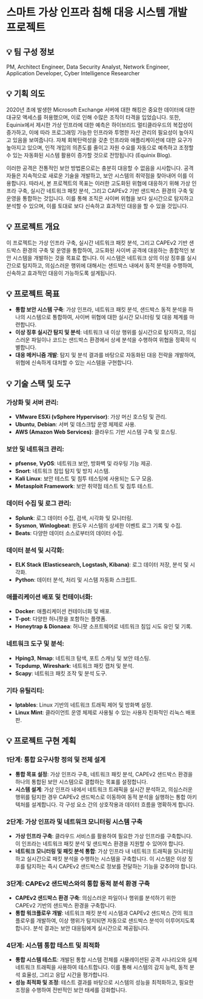 
# **스마트 가상 인프라 침해 대응 시스템 개발 프로젝트**

## <aside> 💡 **팀 구성 정보** </aside>
PM, Architect Engineer, Data Security Analyst, Network Engineer, Application Developer, Cyber Intelligence Researcher

## <aside> 💡 **기획 의도**  </aside>
 2020년 초에 발생한 Microsoft Exchange 서버에 대한 해킹은 중요한 데이터에 대한 대규모 액세스를 허용했으며, 이로 인해 수많은 조직이 타격을 입었습니다. 또한, Equinix에서 제시한 가상 인프라에 대한 예측은 하이브리드 멀티클라우드의 복잡성이 증가하고, 이에 따라 프로그래밍 가능한 인프라와 투명한 자산 관리의 필요성이 높아지고 있음을 보여줍니다. 자체 회복탄력성을 갖춘 인프라와 애플리케이션에 대한 요구가 높아지고 있으며, 인적 개입의 의존도를 줄이고 자원 수요를 자동으로 예측하고 조정할 수 있는 자동화된 시스템 활용이 증가할 것으로 전망됩니다​ (Equinix Blog)​.

이러한 공격은 전통적인 보안 방법론으로는 충분히 대응할 수 없음을 시사합니다. 공격자들은 지속적으로 새로운 기술을 개발하고, 보안 시스템의 취약점을 찾아내어 이를 이용합니다. 따라서, 본 프로젝트의 목표는 이러한 고도화된 위협에 대응하기 위해 가상 인프라 구축, 실시간 네트워크 패킷 분석, 그리고 CAPEv2 기반 샌드박스 환경의 구축 및 운영을 통합하는 것입니다. 이를 통해 조직은 사이버 위협을 보다 실시간으로 탐지하고 분석할 수 있으며, 이를 토대로 보다 신속하고 효과적인 대응을 할 수 있을 것입니다.

## <aside> 💡 **프로젝트 개요** </aside>

이 프로젝트는 가상 인프라 구축, 실시간 네트워크 패킷 분석, 그리고 CAPEv2 기반 샌드박스 환경의 구축 및 운영을 통합하여, 고도화된 사이버 공격에 대응하는 종합적인 보안 시스템을 개발하는 것을 목표로 합니다. 이 시스템은 네트워크 상의 이상 징후를 실시간으로 탐지하고, 의심스러운 행위에 대해서는 샌드박스 내에서 동적 분석을 수행하여, 신속하고 효과적인 대응이 가능하도록 설계됩니다.


## <aside> 💡 **프로젝트 목표** </aside>

- **통합 보안 시스템 구축**: 가상 인프라, 네트워크 패킷 분석, 샌드박스 동적 분석을 하나의 시스템으로 통합하여, 사이버 위협에 대한 실시간 모니터링 및 대응 체계를 마련합니다.
- **이상 징후 실시간 탐지 및 분석**: 네트워크 내 이상 행위를 실시간으로 탐지하고, 의심스러운 파일이나 코드는 샌드박스 환경에서 상세 분석을 수행하여 위협을 정확히 식별합니다.
- **대응 메커니즘 개발**: 탐지 및 분석 결과를 바탕으로 자동화된 대응 전략을 개발하여, 위협에 신속하게 대처할 수 있는 시스템을 구현합니다.

## <aside> 💡 **기술 스택 및 도구** </aside>

### **가상화 및 서버 관리:**

- **VMware ESXi (vSphere Hypervisor)**: 가상 머신 호스팅 및 관리.
- **Ubuntu**, **Debian**: 서버 및 데스크탑 운영 체제로 사용.
- **AWS (Amazon Web Services)**: 클라우드 기반 시스템 구축 및 호스팅.

### **보안 및 네트워크 관리:**

- **pfsense**, **VyOS**: 네트워크 보안, 방화벽 및 라우팅 기능 제공.
- **Snort**: 네트워크 침입 탐지 및 방지 시스템.
- **Kali Linux**: 보안 테스트 및 침투 테스팅에 사용되는 도구 모음.
- **Metasploit Framework**: 보안 취약점 테스트 및 침투 테스트.

### **데이터 수집 및 로그 관리:**

- **Splunk**: 로그 데이터 수집, 검색, 시각화 및 모니터링.
- **Sysmon**, **Winlogbeat**: 윈도우 시스템의 상세한 이벤트 로그 기록 및 수집.
- **Beats**: 다양한 데이터 소스로부터의 데이터 수집.

### **데이터 분석 및 시각화:**

- **ELK Stack (Elasticsearch, Logstash, Kibana)**: 로그 데이터 저장, 분석 및 시각화.
- **Python**: 데이터 분석, 처리 및 시스템 자동화 스크립트.

### **애플리케이션 배포 및 컨테이너화:**

- **Docker**: 애플리케이션 컨테이너화 및 배포.
- **T-pot**: 다양한 허니팟을 포함하는 플랫폼.
- **Honeytrap & Dionaea**: 허니팟 소프트웨어로 네트워크 침입 시도 유인 및 기록.

### **네트워크 도구 및 분석:**

- **Hping3**, **Nmap**: 네트워크 탐색, 포트 스캐닝 및 보안 테스팅.
- **Tcpdump**, **Wireshark**: 네트워크 패킷 캡처 및 분석.
- **Scapy**: 네트워크 패킷 조작 및 분석 도구.

### **기타 유틸리티:**

- **Iptables**: Linux 기반의 네트워크 트래픽 제어 및 방화벽 설정.
- **Linux Mint**: 클라이언트 운영 체제로 사용될 수 있는 사용자 친화적인 리눅스 배포판.

## <aside> 💡 **프로젝트 구현 계획** </aside>

### 1단계: 통합 요구사항 정의 및 전체 설계

- **통합 목표 설정**: 가상 인프라 구축, 네트워크 패킷 분석, CAPEv2 샌드박스 환경을 하나의 통합된 보안 시스템으로 결합하는 목표를 설정합니다.
- **시스템 설계**: 가상 인프라 내에서 네트워크 트래픽을 실시간 분석하고, 의심스러운 행위를 탐지한 경우 CAPEv2 샌드박스로 이동하여 동적 분석을 실행하는 통합 아키텍처를 설계합니다. 각 구성 요소 간의 상호작용과 데이터 흐름을 명확하게 합니다.

### 2단계: 가상 인프라 및 네트워크 모니터링 시스템 구축

- **가상 인프라 구축**: 클라우드 서비스를 활용하여 필요한 가상 인프라를 구축합니다. 이 인프라는 네트워크 패킷 분석 및 샌드박스 환경을 지원할 수 있어야 합니다.
- **네트워크 모니터링 및 패킷 분석 통합**: 가상 인프라 내 네트워크 트래픽을 모니터링하고 실시간으로 패킷 분석을 수행하는 시스템을 구축합니다. 이 시스템은 이상 징후를 탐지하는 즉시 CAPEv2 샌드박스로 정보를 전달하는 기능을 갖추어야 합니다.

### 3단계: CAPEv2 샌드박스와의 통합 동적 분석 환경 구축

- **CAPEv2 샌드박스 환경 구축**: 의심스러운 파일이나 행위를 분석하기 위한 CAPEv2 기반의 샌드박스 환경을 구축합니다.
- **통합 워크플로우 개발**: 네트워크 패킷 분석 시스템과 CAPEv2 샌드박스 간의 워크플로우를 개발하여, 이상 행위가 탐지되면 자동으로 샌드박스 분석이 이루어지도록 합니다. 분석 결과는 보안 대응팀에게 실시간으로 제공됩니다.

### 4단계: 시스템 통합 테스트 및 최적화

- **통합 시스템 테스트**: 개발된 통합 시스템 전체를 시뮬레이션된 공격 시나리오와 실제 네트워크 트래픽을 사용하여 테스트합니다. 이를 통해 시스템의 감지 능력, 동적 분석 효율성, 그리고 응답 시간을 평가합니다.
- **성능 최적화 및 조정**: 테스트 결과를 바탕으로 시스템의 성능을 최적화하고, 필요한 조정을 수행하여 전반적인 보안 태세를 강화합니다.
